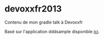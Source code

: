 devoxxfr2013
============

Contenu de mon gradle talk à Devoxxfr

Basé sur l'application dddsample disponible [ici](http://dddsample.sourceforge.net/ "dddsample").